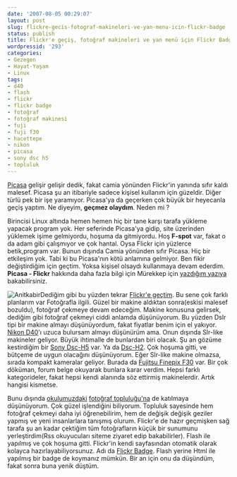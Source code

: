```yaml
---
date: '2007-08-05 00:29:07'
layout: post
slug: flickre-gecis-fotograf-makineleri-ve-yan-menu-icin-flickr-badge
status: publish
title: Flickr'e geçiş, fotoğraf makineleri ve yan menü için Flickr Badge
wordpressid: '293'
categories:
- Gezegen
- Hayat-Yaşam
- Linux
tags:
- d40
- flash
- flickr
- flickr badge
- fotoğraf
- fotoğraf makinesi
- fuji
- fuji f30
- hacettepe
- nikon
- picasa
- sony dsc h5
- topluluk
---
```


[Picasa](http://picasaweb.google.com/home) gelişir gelişir dedik, fakat camia yönünden Flickr'in yanında sıfır kaldı malesef. Picasa şu an itibariyle sadece kişisel kullanım için güzeldir. Diğer türlü pek bir işe yaramıyor. Picasa'ya da geçerken çok büyük bir heyecanla geçiş yaptım. Ne diyeyim, **geçmez olaydım**. Neden mi ?

Birincisi Linux altında hemen hemen hiç bir tane karşı tarafa yükleme yapacak program yok. Her seferinde Picasa'ya gidip, site üzerinden yüklemek işime gelmiyordu, hoşuma da gitmiyordu. Hoş **F-spot** var, fakat o da adam gibi çalışmıyor ve çok hantal. Oysa Flickr için yüzlerce betik,program var. Bunun dışında Camia yönünden sıfır Picasa. Hiç bir etkileşim yok. Tabi ki bu Picasa'nın kötü anlamına gelmiyor. Ben fikir değiştirdiğim için geçtim. Yoksa kişisel olsaydı kullanmaya devam ederdim. **Picasa - Flickr** hakkında daha fazla bilgi için Mürekkep için [yazdığım yazıya](http://www.murekkep.org/picasa-vs-flickr-hangisi-daha-iyi) bakabilirsiniz. 

![Anitkabir](http://farm2.static.flickr.com/1010/970046205_b44e1f8806_m.jpg)Dediğim gibi bu yüzden tekrar [Flickr'e geçtim](http://www.flickr.com/photos/ftharsln). Bu sene çok farklı planlarım var Fotoğrafla ilgili. Güzel bir makine aldıktan sonra(eskisi malesef bozuldu), fotoğraf çekmeye devam edeceğim. Makine konusuna gelirsek, dediğim gibi fotoğraf çekmeyi ciddi anlamda düşünüyorum. Bu yüzden Dslr tipi bir makine almayı düşünüyordum, fakat fiyatlar benim için el yakıyor. [Nikon D40](http://www.dpreview.com/reviews/nikond40/)'ı uzuca bulursam almayı düşünürüm ama.  Onun dışında Slr-like makineler geliyor. Büyük ihtimalle de bunlardan biri olacak. Şu an gözüme kestirdiğim bir [Sony Dsc-H5](http://www.dpreview.com/reviews/sonyh5/) var. Ya da [Dsc-H2](http://www.dpreview.com/reviews/sonyh2/). Çok hoşuma gitti, ve bütçeme de uygun olacağını düşünüyorum. Eğer Slr-like makine olmazsa, sırada kompakt kameralar geliyor. Burada da [Fujitsu Finepix F30](http://www.dpreview.com/reviews/fujifilmf30/) var. Bir çok döküman, forum belge okuyarak bunlara karar verdim. Hepsi farklı kategorideler, fakat hepsi kendi alanında söz ettirmiş makinelerdir. Artık hangisi kismetse. 


Bunu dışında [okulumuzdaki](http://hacettepe.edu.tr/) [fotoğraf topluluğu'na](http://www.hufk.hacettepe.edu.tr/index.php) de katılmaya düşünüyorum. Çok güzel işlendiğini biliyorum. Topluluk sayesinde hem fotoğraf çekmeyi daha iyi öğrenebilirim, hem de değişik değişik geziler yapmış ve yeni insanlarlara tanışmış olurum. Flickr'e de hazır geçmişken sağ tarafa şu an kadar çektiğim tüm fotoğrafların küçük bir sunumunu yerleştirdim(Rss okuyucuları siteme ziyaret edip bakabilirler). Flash ile yapılmış ve çok hoşuma gitti. Flickr'in kendi sayfasından otomatik olarak kolayca hazırlayabiliyorsunuz. Adı da [Flickr Badge](http://www.flickr.com/badge.gne). Flash yerine Html ile yapılmış bir badge de koymanız mümkün. Bir an için onu da düşündüm, fakat sonra buna yenik düştüm. 





